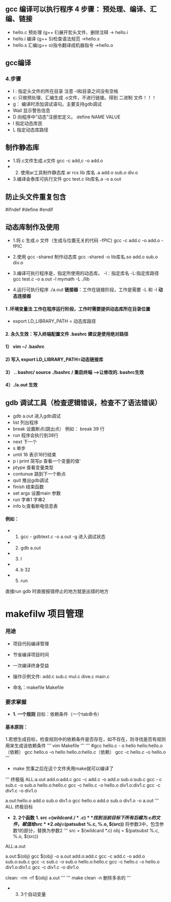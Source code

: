 ## gcc 编译可以执行程序 4 步骤： 预处理、编译、汇编、链接
- hello.c 预处理 (g++ E)展开宏头文件、删除注释 -> hello.i
- hello.i 编译 (g++ S)检查语法规范 ->hello.s
- hello.s 汇编(g++ o)指令翻译成机器指令 ->hello.o
## gcc编译
### 4.步骤
-  I : 指定头文件的所在目录  注意 -I和目录之间没有空格
- c: 只做预处理、汇编生成 .o文件，不进行链接。得到 二进制 文件！！！
- g： 编译时添加调试语句。主要支持gdb调试
- Wall  显示警告信息
- D 向程序中“动态”注册宏定义。 define NAME VALUE
- l 指定动态库民
- L 指定动态库路径


## 制作静态库
- 1.将.c文件生成.o文件
    gcc -c add,c -o add.o
- 2. 使用ar工具制作静态库
  ar rcs lib 库名 .a  add.o sub.o div.o
- 3.编译金泰库可执行文件
  gcc test.c lib库名.a -o a.out


## 防止头文件重复包含
#ifndef
#define
#endif

## 动态库制作及使用
- 1.将.c 生成.o 文件（生成与位置无关的代码 -fPIC)
      gcc -c add.c -o add.o -fPIC
- 2.使用 gcc -shared 制作动态库
    gcc -shared -o lib库名.so add.o sub.o div.o

- 3.编译可执行程序是，指定所使用的动态库。 -l：指定库名 -L:指定库路径
   gcc test.c -o a.out -l mymath -L ./lib
- 4.运行可执行程序 ./a.out
  **链接器**：工作在链接阶段，工作是需要 -L 和 -l
   **动态连接器**
####  **1 .环境变量法** 工作在程序运行阶段，工作时需要提供动态库所在目录位置
- export LD_LIBRARY_PATH = 动态库路径
#### **2. 永久生效**：写入终端配置文件 .bashrc 建议是使用绝对路径
####                   1） vim ~/ .bashrc
####                   2) 写入 export LD_LIBRARY_PATH=动态链接库
####                   3） .. bashrc/  source ./bashrc /       重启终端  -->让修改的. bashrc生效
####                  4）./a.out 生效


##  gdb 调试工具（检查逻辑错误，检查不了语法错误）

- gdb a.out  进入gdb调试
- list    列出程序
- break 设置断点(跳出点） 例如： break  39  行
- run 程序会执行到38行
- next 下一个
- s 单步
- until 16 表示16行结束
- p i  print 简写p 查看一个变量的值‘
- ptype 查看变量类型
- contunue 跳到下一个断点
- quit 推出gdb调试
- finish 结束函数
- set args  设置main 参数
- run 字串1 字串2
- info b;查看断电信息表
#### **例如**：
- 1. gcc - gdbtext.c -o a.out -g    进入调试状态              
- 2. gdb a.out
-  3. l
- 4. b 32
- 5. run

直接run gdb 时直接报错停止的地方就是出错的地方

# makefilw 项目管理
###  用途
- 项目代码编译管理
- 节省编译项目时间
- 一次编译终身受益
- 操作示例文件: add.c    sub.c  mul.c   dive.c   main.c

- 命名：makefile  Makefile

### 要求掌握
- **1. 一个规则**
目标：依赖条件（一个tab命令）
#### 基本原则：
1.若想生成目标，检查规则中的依赖条件是否存在，如不存在，则寻找是否有规则用来生成该依赖条件
'''
vim Makefile
'''
'''
#gcc hello.c - o hello
  hello:hello.o（依赖）
 	gcc hello.o -o hello
  hello.o:hello.c（依赖）
	gcc -c hello.c -o hello.o
'''
- make 完事之后在这个文件夹用make就可以编译了

'''
终极版
ALL:a.out
add.o:add.c
	gcc -c add.c -o add.o
sub.o:sub.c
	gcc - c sub.c -o sub.o
hello.o:hello.c
	gcc -c hello.c -o hello.o
div1.o:div1.c
	gcc -c div1.c -o div1.o

a.out:hello.o  add.o sub.o div1.o
	gcc hello.o add.o sub.o div1.o  -o a.out
'''
ALL 终极目标

- **2. 2个函数**
**1.  src =$(wildcard  ./*.c)** 找到当前目标下所有后缀为.c的文件，赋值给src
**2. obj=$(patsubst %.c, %.o, $(src))** 将参数3中，包含参数1的部分，替换为参数2
'''
src = $(wildcard *.c)
obj = $(patsubst %.c, %.o, $(src))

ALL:a.out

a.out:$(obj)
	gcc $(obj) -o a.out
add.o:add.c
	gcc -c add.c -o add.o
sub.o:sub.c
	gcc -c sub.c -o sub.o
hello.o:hello.c
	gcc -c hello.c -o hello.o
div1.o:div1.c
	gcc -c div1.c -o div1.o


clean:
	-rm -rf $(obj) a.out 
'''
'''
make clean -n  删除多余的
'''
- 3. 3个自动变量














